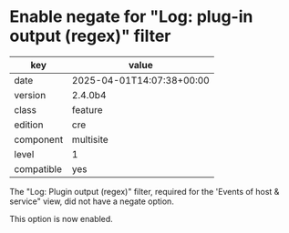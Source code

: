 [//]: # (werk v2)
# Enable negate for "Log: plug-in output (regex)" filter

key        | value
---------- | ---
date       | 2025-04-01T14:07:38+00:00
version    | 2.4.0b4
class      | feature
edition    | cre
component  | multisite
level      | 1
compatible | yes

The "Log: Plugin output (regex)" filter, required for the 'Events of host & service" view,
did not have a negate option.

This option is now enabled.